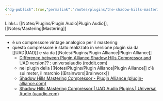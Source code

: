 ```yaml
---
{"dg-publish":true,"permalink":"/notes/plugins/the-shadow-hills-mastering-compressor/"}
---
```


Links:: [[Notes/Plugins/Plugin Audio\|Plugin Audio]], [[Notes/Mastering\|Mastering]]

---
- è un compressore vintage analogico per il mastering
- questo compressore è stato realizzato in versione plugin sia da [[UAD\|UAD]] e sia da [[Notes/Plugins/Plugin Alliance\|Plugin Alliance]]
	- [Difference between Plugin Alliance Shadow Hills Compressor and UAD version?? : universalaudio (reddit.com)](https://www.reddit.com/r/universalaudio/comments/hfsj8f/difference_between_plugin_alliance_shadow_hills/)
	- nel plugin della [[Notes/Plugins/Plugin Alliance\|Plugin Alliance]] c'è sui meter, il marchio [[Brainworx\|Brainworx]]
	- [Shadow Hills Mastering Compressor - Plugin Alliance (plugin-alliance.com)](https://www.plugin-alliance.com/en/products/shadow_hills_mastering_compressor.html)
	- [Shadow Hills Mastering Compressor | UAD Audio Plugins | Universal Audio (uaudio.com)](https://www.uaudio.com/uad-plugins/mastering/shadow-hills-mastering-compressor.html)